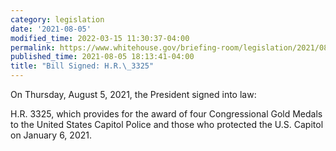 ```yaml
---
category: legislation
date: '2021-08-05'
modified_time: 2022-03-15 11:30:37-04:00
permalink: https://www.whitehouse.gov/briefing-room/legislation/2021/08/05/bill-signed-h-r-3325/
published_time: 2021-08-05 18:13:41-04:00
title: "Bill Signed: H.R.\_3325"
---
```

 
On Thursday, August 5, 2021, the President signed into law:  
  
H.R. 3325, which provides for the award of four Congressional Gold
Medals to the United States Capitol Police and those who protected the
U.S. Capitol on January 6, 2021.
